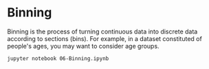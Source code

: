 # Binning

Binning is the process of turning continuous data into discrete data according to sections (bins). For example, in a dataset constituted of people's ages, you may want to consider age groups.

```bash
jupyter notebook 06-Binning.ipynb
```
